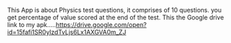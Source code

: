 This App is about Physics test questions, it comprises of 10 questions. you get percentage of value scored at the end of the test.
 This the Google drive link to my apk.....https://drive.google.com/open?id=15fafi1SR0yIzdTvLjs6Lx1AXGVA0m_ZJ
